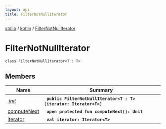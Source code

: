 ```yaml
---
layout: api
title: FilterNotNullIterator
---
```

[stdlib](../../index.md) / [kotlin](../index.md) / [FilterNotNullIterator](index.md)

# FilterNotNullIterator

```
class FilterNotNullIterator<T : T> 
```

## Members

| Name | Summary |
|------|---------|
|[*.init*](_init_.md)|&nbsp;&nbsp;**`public FilterNotNullIterator<T : T> (iterator: Iterator<T>)`**<br>|
|[computeNext](computeNext.md)|&nbsp;&nbsp;**`open protected fun computeNext(): Unit`**<br>|
|[iterator](iterator.md)|&nbsp;&nbsp;**`val iterator: Iterator<T>`**<br>|
